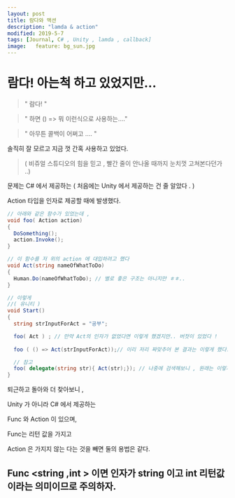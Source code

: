 ```yaml
---
layout: post
title: 람다와 액션
description: "lamda & action"
modified: 2019-5-7
tags: [Journal, C# , Unity , lamda , callback]
image:   feature: bg_sun.jpg
---
```

# 람다! 아는척 하고 있었지만... 

>" 람다! "

>" 하면 () => 뭐 이런식으로 사용하는...."

> " 아무튼 콜백이 어쩌고 .... "

솔직히 잘 모르고 지금 껏 간혹 사용하고 있었다. 

> ( 비쥬얼 스튜디오의 힘을 믿고 , 빨간 줄이 안나올 때까지 눈치껏 고쳐본다던가 ..)

문제는 C# 에서 제공하는 ( 처음에는 Unity 에서 제공하는 건 줄 알았다 . )

Action 타입을 인자로 제공할 때에 발생했다. 

```csharp 
// 아래와 같은 함수가 있었는데 , 
void foo( Action action)
{
  DoSomething();
  action.Invoke();
} 

// 이 함수를 저 위의 action 에 대입하려고 했다
void Act(string nameOfWhatToDo)
{
  Human.Do(nameOfWhatToDo); // 별로 좋은 구조는 아니지만 ㅎㅎ.. 
}

// 이렇게 
//( 유니티 )
void Start()
{
  string strInputForAct = "공부";

  foo( Act ) ; // 만약 Act의 인자가 없었다면 이렇게 했겠지만.. 버젓이 있었다 ! 
  
  foo ( () => Act(strInputForAct));// 이리 저리 짜맞추어 본 결과는 이렇게 했다. 

  // 참고 
  foo( delegate(string str){ Act(str);}); // 나중에 검색해보니 , 원래는 이렇게 하는 것 같다 ( 무명 딜리게이트 )
}
```

퇴근하고 돌아와 더 찾아보니 , 

Unity 가 아니라 C# 에서 제공하는

Func 와 Action 이 있으며, 

Func는 리턴 값을 가지고 

Action 은 가지지 않는 다는 것을 빼면 둘의 용법은 같다.

## Func <string ,int > 이면 인자가 string 이고 int 리턴값이라는 의미이므로 주의하자. 
